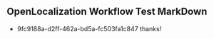## OpenLocalization Workflow Test MarkDown
* 9fc9188a-d2ff-462a-bd5a-fc503fa1c847 thanks!

<!--HONumber=Feb17_HO2-->


